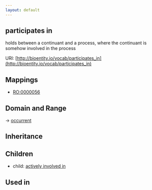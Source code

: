 ```yaml
---
layout: default
---
```


## participates in


holds between a continuant and a process, where the continuant is somehow involved in the process

URI: [http://bioentity.io/vocab/participates_in](http://bioentity.io/vocab/participates_in)
## Mappings

 * [RO:0000056](http://purl.obolibrary.org/obo/RO_0000056)

## Domain and Range

 -> [occurrent](Occurrent.html)

## Inheritance


## Children

 *  child: [actively involved in](actively_involved_in.html)

## Used in

